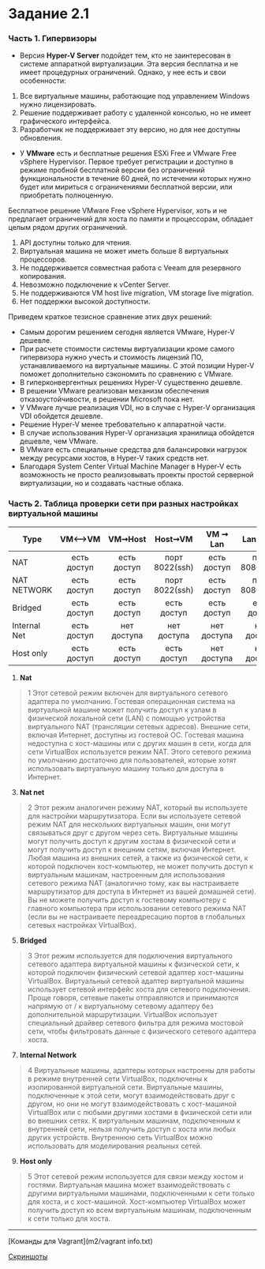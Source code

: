 # Задание 2.1
### Часть 1. Гипервизоры
  + Версия **Hyper-V Server** подойдет тем, кто не заинтересован в системе аппаратной виртуализации. Эта версия бесплатна и не имеет процедурных ограничений. Однако, у нее есть и свои особенности:
1. Все виртуальные машины, работающие под управлением Windows нужно лицензировать.
2. Решение поддерживает работу с удаленной консолью, но не имеет графического интерфейса.
3. Разработчик не поддерживает эту версию, но для нее доступны обновления.

+ У **VMware** есть и бесплатные решения ESXi Free и VMware Free vSphere Hypervisor. Первое требует регистрации и доступно в режиме пробной бесплатной версии без ограничений функциональности в течение 60 дней, по истечении которых нужно будет или мириться с ограничениями бесплатной версии, или приобретать полноценную.

Бесплатное решение VMware Free vSphere Hypervisor, хоть и не предлагает ограничений для хоста по памяти и процессорам, обладает целым рядом других ограничений.

1. API доступны только для чтения.
2. Виртуальная машина не может иметь больше 8 виртуальных процессоров.
3. Не поддерживается совместная работа с Veeam для резервного копирования.
4. Невозможно подключение к vCenter Server.
5. Не поддерживаются VM host live migration, VM storage live migration.
6. Нет поддержки высокой доступности.
    
  Приведем краткое тезисное сравнение этих двух решений:
    
+ Самым дорогим решением сегодня является VMware, Hyper-V дешевле.
+ При расчете стоимости системы виртуализации кроме самого гипервизора нужно учесть и стоимость лицензий ПО, устанавливаемого на виртуальные машины. С этой позиции Hyper-V поможет дополнительно сэкономить по сравнению с VMware.
+ В гиперконвергентных решениях Hyper-V существенно дешевле.
+ В решении VMware реализован механизм обеспечения отказоустойчивости, в решении Microsoft пока нет.
+ У VMware лучше реализация VDI, но в случае с Hyper-V организация VDI обойдется дешевле.
+ Решение Hyper-V менее требовательно к аппаратной части.
+ В случае использования Hyper-V организация хранилища обойдется дешевле, чем VMware.
+ В VMware есть специальные средства для балансировки нагрузок между ресурсами хостов, в Hyper-V таких средств нет.
+ Благодаря System Center Virtual Machine Manager в Hyper-V есть возможность не просто реализовывать проекты простой серверной виртуализации, но и создавать частные облака.
### Часть 2. Таблица проверки сети при разных настройках виртуальной машины

| Type        | VM⟷VM     | VM➞Host    | Host➞VM      | VM ➞ Lan   | Lan ➞ VM       |
| ------------|:-----------:|:-----------:|:------------:|:-----------:|:---------------:|
| NAT         | есть доступ | есть доступ |порт 8022(ssh)| есть доступ | порт 8080(http) |
| NAT NETWORK | есть доступ | есть доступ |порт 8022(ssh)| есть доступ | порт 8080(http) |
| Bridged     | есть доступ | есть доступ | есть доступ  | есть доступ | есть доступ     |
| Internal Net| есть доступ | нет доступа | нет доступа  | нет доступа | нет доступа     |
|  Host only  | есть доступ | есть доступ | есть доступ  | нет доступа | нет доступа     |
  1. **Nat** 
 > 1 Этот сетевой режим включен для виртуального сетевого адаптера по умолчанию. Гостевая операционная система на виртуальной машине может получить доступ к узлам в физической локальной сети (LAN) с помощью устройства виртуального NAT (трансляции сетевых адресов). Внешние сети, включая Интернет, доступны из гостевой ОС. Гостевая машина недоступна с хост-машины или с других машин в сети, когда для сети VirtualBox используется режим NAT. Этого сетевого режима по умолчанию достаточно для пользователей, которые хотят использовать виртуальную машину только для доступа в Интернет.
  3. **Nat net**
 > 2 Этот режим аналогичен режиму NAT, который вы используете для настройки маршрутизатора. Если вы используете сетевой режим NAT для нескольких виртуальных машин, они могут связываться друг с другом через сеть. Виртуальные машины могут получить доступ к другим хостам в физической сети и могут получить доступ к внешним сетям, включая Интернет. Любая машина из внешних сетей, а также из физической сети, к которой подключен хост-компьютер, не может получить доступ к виртуальным машинам, настроенным для использования сетевого режима NAT (аналогично тому, как вы настраиваете маршрутизатор для доступа в Интернет из вашей домашней сети). Вы не можете получить доступ к гостевому компьютеру с главного компьютера при использовании сетевого режима NAT (если вы не настраиваете переадресацию портов в глобальных сетевых настройках VirtualBox).
  5. **Bridged**
 > 3 Этот режим используется для подключения виртуального сетевого адаптера виртуальной машины к физической сети, к которой подключен физический сетевой адаптер хост-машины VirtualBox. Виртуальный сетевой адаптер виртуальной машины использует сетевой интерфейс хоста для сетевого подключения. Проще говоря, сетевые пакеты отправляются и принимаются напрямую от / к виртуальному сетевому адаптеру без дополнительной маршрутизации. VirtualBox использует специальный драйвер сетевого фильтра для режима мостовой сети, чтобы фильтровать данные с физического сетевого адаптера хоста.
  7. **Internal Network**
 > 4 Виртуальные машины, адаптеры которых настроены для работы в режиме внутренней сети VirtualBox, подключены к изолированной виртуальной сети. Виртуальные машины, подключенные к этой сети, могут взаимодействовать друг с другом, но они не могут взаимодействовать с хост-машиной VirtualBox или с любыми другими хостами в физической сети или во внешних сетях. К виртуальным машинам, подключенным к внутренней сети, нельзя получить доступ с хоста или любых других устройств. Внутреннюю сеть VirtualBox можно использовать для моделирования реальных сетей.
  9. **Host only**
 > 5 Этот сетевой режим используется для связи между хостом и гостями. Виртуальная машина может взаимодействовать с другими виртуальными машинами, подключенными к сети только для хоста, и с хост-машиной. Хост-компьютер VirtualBox может получить доступ ко всем виртуальным машинам, подключенным к сети только для хоста.
---
[Команды для Vagrant](m2/vagrant info.txt)

[Cкриншоты](m2/screenshots.pdf)



